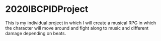 # 2020IBCPIDProject
This is my individual project in which I will create a musical RPG in which the character will move around and fight along to music and different damage depending on beats.
